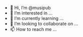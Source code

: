- 👋 Hi, I’m @musipub
- 👀 I’m interested in ...
- 🌱 I’m currently learning ...
- 💞️ I’m looking to collaborate on ...
- 📫 How to reach me ...

<!---
musipub/musipub is a ✨ special ✨ repository because its `README.md` (this file) appears on your GitHub profile.
You can click the Preview link to take a look at your changes.
--->
